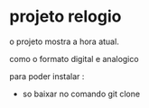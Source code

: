 # projeto relogio 

o projeto mostra a hora atual.

como o formato digital e analogico 

para poder instalar :
- so baixar no comando git clone 